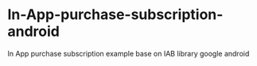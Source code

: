 # In-App-purchase-subscription-android
In App purchase subscription example base on IAB library google android
